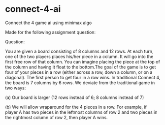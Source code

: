 # connect-4-ai
Connect the 4 game ai using minimax algo  
  
 Made for the following assignment question:  

Question:  
  
You are given a board consisting of 8 columns and 12 rows. At each
turn, one of the two players places his/her piece in a column. It will go into the
first free row of that column. You can imagine placing the piece at the top of the
column and having it float to the bottom.The goal of the game is to get four of
your pieces in a row (either across a row, down a column, or on a diagonal). The
first person to get four in a row wins. In traditional Connect 4, the board is 7
columns by 6 rows. We deviate from the traditional game in two ways:  
  
(a) Our board is larger (12 rows instead of 6; 8 columns instead of 7) 
   
(b) We will allow wraparound for the 4 pieces in a row. For example, if player A
has two pieces in the leftmost columns of row 2 and two pieces in the rightmost
column of row 2, then player A wins.
